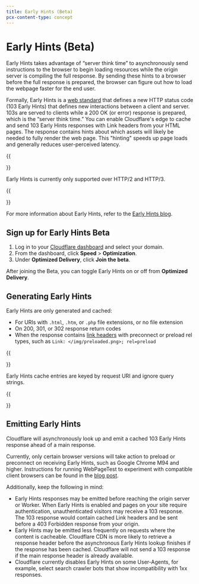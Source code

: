 ```yaml
---
title: Early Hints (Beta)
pcx-content-type: concept
---
```


# Early Hints (Beta)

Early Hints takes advantage of “server think time” to asynchronously send instructions to the browser to begin loading resources while the origin server is compiling the full response. By sending these hints to a browser before the full response is prepared, the browser can figure out how to load the webpage faster for the end user.

Formally, Early Hints is a [web standard](https://httpwg.org/specs/rfc8297.html) that defines a new HTTP status code (103 Early Hints) that defines new interactions between a client and server. 103s are served to clients while a 200 OK (or error) response is prepared, which is the “server think time.” You can enable Cloudflare's edge to cache and send 103 Early Hints responses with Link headers from your HTML pages. The response contains hints about which assets will likely be needed to fully render the web page. This "hinting" speeds up page loads and generally reduces user-perceived latency.

{{<Aside type="note" header="Note">}}

Early Hints is currently only supported over HTTP/2 and HTTP/3.

{{</Aside>}}

For more information about Early Hints, refer to the [Early Hints blog](https://blog.cloudflare.com/early-hints/).

## Sign up for Early Hints Beta

1.  Log in to your [Cloudflare dashboard](https://dash.cloudflare.com) and select your domain.
2.  From the dashboard, click **Speed** > **Optimization**.
3.  Under **Optimized Delivery**, click **Join the beta**.

After joining the Beta, you can toggle Early Hints on or off from **Optimized Delivery**.

## Generating Early Hints

Early Hints are only generated and cached:

- For URIs with `.html`, `.htm`, or `.php` file extensions, or no file extension
- On 200, 301, or 302 response return codes
- When the response contains [link headers](https://developer.mozilla.org/en-US/docs/Web/HTTP/Headers/Link) with preconnect or preload rel types, such as `Link: </img/preloaded.png>; rel=preload`

{{<Aside type="note">}}

Early Hints cache entries are keyed by request URI and ignore query strings.

{{</Aside>}}

## Emitting Early Hints

Cloudflare will asynchronously look up and emit a cached 103 Early Hints response ahead of a main response.

Currently, only certain browser versions will take action to preload or preconnect on receiving Early Hints, such as Google Chrome M94 and higher. Instructions for running WebPageTest to experiment with compatible client browsers can be found in the [blog post](https://blog.cloudflare.com/early-hints/#testing-early-hints-with-web-page-test).

Additionally, keep the following in mind:

- Early Hints responses may be emitted before reaching the origin server or Worker. When Early Hints is enabled and pages on your site require authentication, unauthenticated visitors may receive a 103 response. The 103 response would contain cached Link headers and be sent before a 403 Forbidden response from your origin.
- Early Hints may be emitted less frequently on requests where the content is cacheable. Cloudflare CDN is more likely to retrieve a response header before the asynchronous Early Hints lookup finishes if the response has been cached. Cloudflare will not send a 103 response if the main response header is already available.
- Cloudflare currently disables Early Hints on some User-Agents, for example, select search crawler bots that show incompatibility with 1xx responses.
